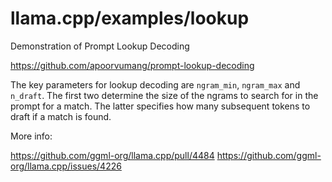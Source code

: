# llama.cpp/examples/lookup

Demonstration of Prompt Lookup Decoding

https://github.com/apoorvumang/prompt-lookup-decoding

The key parameters for lookup decoding are `ngram_min`, `ngram_max` and `n_draft`. The first two determine the size of the ngrams to search for in the prompt for a match. The latter specifies how many subsequent tokens to draft if a match is found.

More info:

https://github.com/ggml-org/llama.cpp/pull/4484
https://github.com/ggml-org/llama.cpp/issues/4226
